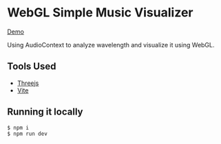 # WebGL Simple Music Visualizer

[Demo](https://music-visualisation.netlify.app/)

Using AudioContext to analyze wavelength and visualize it using WebGL.

## Tools Used

- [Threejs](https://threejs.org/)
- [Vite](https://vitejs.dev/)

## Running it locally

```bash
$ npm i
$ npm run dev
```

